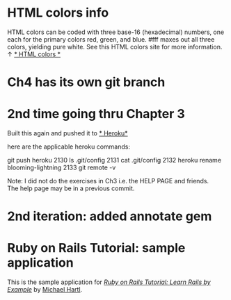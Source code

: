 # HTML colors info

   HTML colors can be coded with three base-16 (hexadecimal) numbers, 
     one each for the primary colors red, green, and blue. 
       #fff maxes out all three colors, 
          yielding pure white. 
          See this HTML colors site for more information. ↑ 
          [* HTML colors *](http://www.w3schools.com/html/html_colors.asp)

# Ch4 has its own git branch

# 2nd time going thru Chapter 3

 Built this again and pushed it to [* Heroku*](http://blooming-lightning.heroku.com)

here are the applicable heroku commands:

git push heroku
 2130  ls .git/config
 2131  cat .git/config
 2132  heroku rename blooming-lightning
 2133  git remote -v

Note:  I did not do the exercises in Ch3 i.e. the HELP PAGE and friends.  
The help page may be in a previous commit.


# 2nd iteration: added annotate gem
# Ruby on Rails Tutorial: sample application

This is the sample application for
[*Ruby on Rails Tutorial: Learn Rails by Example*](http://railstutorial.org/)
by [Michael Hartl](http://michaelhartl.com/).
